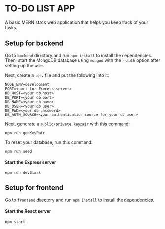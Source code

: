 # TO-DO LIST APP
A basic MERN stack web application that helps you keep track of your tasks.

## Setup for backend
Go to `backend` directory and run `npm install` to install the dependencies.
Then, start the MongoDB database using `mongod` with the `--auth` option after setting up the user.

Next, create a `.env` file and put the following into it:
```
NODE_ENV=development
PORT=<port for Express server>
DB_HOST=<your db host>
DB_PORT=<your db port>
DB_NAME=<your db name>
DB_USER=<your db user>
DB_PWD=<your db password>
DB_AUTH_SOURCE=<your authentication source for your db user>
```

Next, generate a `public/private keypair` with this command:
```
npm run genKeyPair
```

To reset your database, run this command:
```
npm run seed
```


#### Start the Express server
```
npm run devStart
```

## Setup for frontend
Go to `frontend` directory and run `npm install` to install the dependencies.

#### Start the React server
```
npm start
```